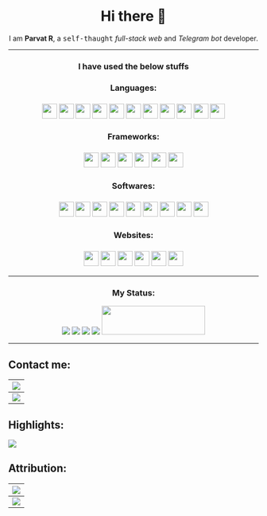 <h1 align=center>Hi there 👋</h1>
<div align=center>I am <b>Parvat R</b>, a <kbd>self-thaught</kbd> <em>full-stack web</em> and <em>Telegram bot</em> developer.</div>
<hr>

<h3 align=center>I have used the below stuffs</div>

<!-- Uncomment if you want -->
<!-- ![Parvat-R Languases-Used](https://raw.githubusercontent.com/Parvat-R/parvat-r.github.io/main/Untitledlanguages-ik.svg) -->

<div>
  <h4>Languages:</h4>
  <img height="30px" src="https://shields.io/badge/PYTHON-black?logo=python&style=for-the-badge.svg" />
  <img height="30px" src="https://shields.io/badge/JAVASCRIPT-black?logo=javascript&javascript=for-the-badge.svg" />
  <img height="30px" src="https://shields.io/badge/CSS-black?logo=css3&style=for-the-badge.svg" />
  <img height="30px" src="https://shields.io/badge/HTML-black?logo=html5&style=for-the-badge.svg" />
  <img height="30px" src="https://shields.io/badge/SQL-black?logo=sqlite&style=for-the-badge.svg" />
  <img height="30px" src="https://shields.io/badge/JSON-black?logo=json&style=for-the-badge.svg" />
  <img height="30px" src="https://shields.io/badge/C%2B%2B-black?logo=c%2B%2B&style=for-the-badge.svg" />
  <img height="30px" src="https://shields.io/badge/C%23-black?logo=csharp&style=for-the-badge.svg" />
  <img height="30px" src="https://shields.io/badge/SVG-black?logo=svg&style=for-the-badge.svg" />
  <img height="30px" src="https://shields.io/badge/R-black?logo=r&style=for-the-badge.svg" />
  <img height="30px" src="https://shields.io/badge/PHP-black?logo=php&style=for-the-badge.svg" />
  
  <br />
  <h4>Frameworks:</h4>
  
  <img height="30px" src="https://shields.io/badge/Flask-black?logo=flask&style=for-the-badge.svg" />
  <img height="30px" src="https://shields.io/badge/Pyrogram-black?logo=robot framework&style=for-the-badge.svg" />
  <img height="30px" src="https://shields.io/badge/Node Js-black?logo=node.js&style=for-the-badge.svg" />
  <img height="30px" src="https://shields.io/badge/Electron Js-black?logo=electron&style=for-the-badge.svg" />
  <img height="30px" src="https://shields.io/badge/Expresses Js-black?logo=express&style=for-the-badge.svg" />
  <img height="30px" src="https://shields.io/badge/Socket.io-black?logo=socket.io&style=for-the-badge.svg" />
  
  <br />
  <h4>Softwares:</h4>
  <img height="30px" src="https://shields.io/badge/Blender-black?logo=blender&style=for-the-badge.svg" />
  <img height="30px" src="https://shields.io/badge/VS Code-black?logo=Visual Studio Code&style=for-the-badge.svg" />
  <img height="30px" src="https://shields.io/badge/Selenium-black?logo=selenium&style=for-the-badge.svg" />
  <img height="30px" src="https://shields.io/badge/Telegram-black?logo=telegram&style=for-the-badge.svg" />
  <img height="30px" src="https://shields.io/badge/Godot-black?logo=godotengine&style=for-the-badge.svg" />
  <img height="30px" src="https://shields.io/badge/Figma-black?logo=figma&style=for-the-badge.svg" />
  <img height="30px" src="https://shields.io/badge/Brave-black?logo=brave&style=for-the-badge.svg" />
  <img height="30px" src="https://shields.io/badge/Firefox Browser-black?logo=Firefox Browser&style=for-the-badge.svg" />
  <img height="30px" src="https://shields.io/badge/DuckDuckGo-black?logo=DuckDuckGo&style=for-the-badge.svg" />
  
  <br />
  <h4>Websites:</h4>
  <img height="30px" src="https://shields.io/badge/Figma-black?logo=figma&style=for-the-badge.svg" />
  <img height="30px" src="https://shields.io/badge/Three.JS-black?logo=three.js&style=for-the-badge.svg" />
  <img height="30px" src="https://shields.io/badge/Stack Overflow-black?logo=stack overflow&style=for-the-badge.svg" />
  <img height="30px" src="https://shields.io/badge/Github-black?logo=github&style=for-the-badge.svg" />
  <img height="30px" src="https://shields.io/badge/dev.to-black?logo=dev.to&style=for-the-badge.svg" />
  <img height="30px" src="https://shields.io/badge/Mozilla-black?logo=Mozilla&style=for-the-badge.svg" />
  
  
  
</div>



---


<h3 align="center">My Status:</h3>
<div align="center">
  <img src="https://github-readme-stats.vercel.app/api/top-langs/?username=parvat-r&langs_count=5&theme=tokyonight" />
  <img src="https://github-readme-streak-stats.herokuapp.com/?user=parvat-r&theme=tokyonight" />
  <img src="https://github-readme-stats.vercel.app/api/?username=parvat-r&count_private=true&theme=tokyonight&showicons=true" />
  <img src="https://github-profile-trophy.vercel.app/?username=parvat-r&theme=tokyonight" />
  <img src="https://stackoverflow.com/users/flair/14785531.png?theme=dark" width="208" height="58">
</div>



---


## Contact me:
|[![](https://shields.io/badge/Telegram-@Parvat_R-black?logo=telegram&style=for-the-badge)](https://telegram.me/parvat_r) |
|:---|
|[![](https://shields.io/badge/G--Mail-replyerrors...-black?logo=Shields.io&style=for-the-badge)](mailto:replyerrors.parvat@gmail.com) |



## Highlights:
[![](https://shields.io/badge/50%25%20OWNER-@Botsuniverse-green?logo=telegram&style=for-the-badge)](https://telegram.me/bots_universe)



## Attribution:
|[![](https://shields.io/badge/Icons-Simple%20Icons-gold?logo=simple+icons&style=for-the-badge)](https://simpleicons.org/) |
|:---|
|[![](https://shields.io/badge/Badges-Shields.io-gold?logo=Shields.io&style=for-the-badge)](https://shields.io/) |
